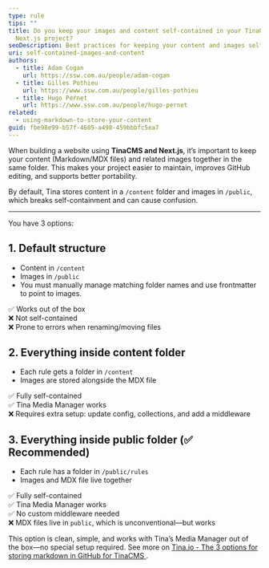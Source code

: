 ```yaml
---
type: rule
tips: ""
title: Do you keep your images and content self-contained in your TinaCMS +
  Next.js project?
seoDescription: Best practices for keeping your content and images self-contained in TinaCMS + Next.js, with three options and a recommended setup.
uri: self-contained-images-and-content
authors:
  - title: Adam Cogan
    url: https://ssw.com.au/people/adam-cogan
  - title: Gilles Pothieu
    url: https://www.ssw.com.au/people/gilles-pothieu
  - title: Hugo Pernet
    url: https://www.ssw.com.au/people/hugo-pernet
related:
  - using-markdown-to-store-your-content
guid: fbe98e99-b57f-4605-a498-459bbbfc5ea7
---
```

When building a website using **TinaCMS and Next.js**, it’s important to keep your content (Markdown/MDX files) and related images together in the same folder. This makes your project easier to maintain, improves GitHub editing, and supports better portability.
            
<!--endintro-->

By default, Tina stores content in a `/content` folder and images in `/public`, which breaks self-containment and can cause confusion.

---

You have 3 options:

## 1. **Default structure**

- Content in `/content`
- Images in `/public`
- You must manually manage matching folder names and use frontmatter to point to images.

✅ Works out of the box  
❌ Not self-contained  
❌ Prone to errors when renaming/moving files

## 2. **Everything inside content folder**

- Each rule gets a folder in `/content`
- Images are stored alongside the MDX file

✅ Fully self-contained  
✅ Tina Media Manager works  
❌ Requires extra setup: update config, collections, and add a middleware

## 3. **Everything inside public folder** (✅ Recommended)

- Each rule has a folder in `/public/rules`
- Images and MDX file live together

✅ Fully self-contained  
✅ Tina Media Manager works  
✅ No custom middleware needed  
❌ MDX files live in `public`, which is unconventional—but works

This option is clean, simple, and works with Tina’s Media Manager out of the box—no special setup required. See more on [Tina.io - The 3 options for storing markdown in GitHub for TinaCMS
](https://www.youtube.com/watch?v=i3A6KqxcLYE).








